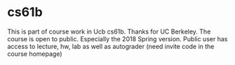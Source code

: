 # cs61b
This is part of course work in Ucb cs61b.
Thanks for UC Berkeley. The course is open to public. Especially the 2018 Spring version. Public user has access to lecture, hw, lab as well as autograder (need invite code in the course homepage)
